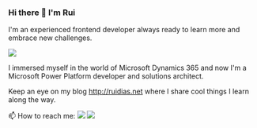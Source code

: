 ### Hi there 👋 I'm Rui 

I'm an experienced frontend developer always ready to learn more and embrace new challenges.

<img src="https://img.shields.io/badge/Angular-DD0031?style=for-the-badge&logo=angular&logoColor=white" />

I immersed myself in the world of Microsoft Dynamics 365 and now I'm a Microsoft Power Platform developer and solutions architect.

Keep an eye on my blog <http://ruidias.net> where I share cool things I learn along the way.

📫 How to reach me:
<a href="https://www.linkedin.com/in/ruietdias/" alt="LinkedIn" target="_blank"><img src="https://img.shields.io/badge/Connect-blue?logo=linkedin&style=plastic" /></a>
<a href="mailto:ruietdias@gmail.com" target="_blank"><img src="https://img.shields.io/badge/gmail-grey?logo=gmail&style=plastic" /></a>
